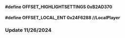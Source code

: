 #### #define OFFSET_HIGHLIGHTSETTINGS 0xB2AD370
#### #define OFFSET_LOCAL_ENT 0x24F6288     //LocalPlayer

### Update 11/26/2024
